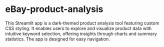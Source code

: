 # eBay-product-analysis
This Streamlit app is a dark-themed product analysis tool featuring custom CSS styling. It enables users to explore and visualize product data with intuitive keyword selection, offering insights through charts and summary statistics. The app is designed for easy navigation.
